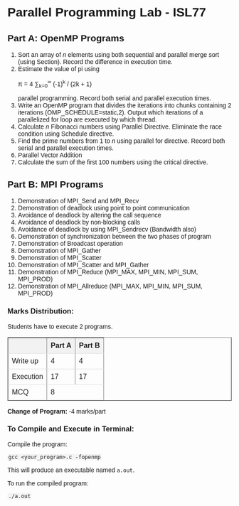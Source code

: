<!DOCTYPE html>
<html lang="en">
<head>
    <meta charset="UTF-8">
    <title>Parallel Programming Lab - ISL77</title>
    <style>
        body { font-family: Arial, sans-serif; }
        table { width: 100%; border-collapse: collapse; }
        th, td { padding: 8px; text-align: left; border-bottom: 1px solid #ddd; }
        th { background-color: #f2f2f2; }
        code.bash { background-color: #f4f4f4; padding: 2px; }
    </style>
</head>
<body>
    <h1>Parallel Programming Lab - ISL77</h1>
    <h2>Part A: OpenMP Programs</h2>
    <ol>
        <li>Sort an array of <i>n</i> elements using both sequential and parallel merge sort (using Section). Record the difference in execution time.</li>
        <li>Estimate the value of pi using <p>π = 4 ∑<sub>k=0</sub><sup>∞</sup> (-1)<sup>k</sup> / (2k + 1)</p> parallel programming. Record both serial and parallel execution times.</li>
        <li>Write an OpenMP program that divides the iterations into chunks containing 2 iterations (OMP_SCHEDULE=static,2). Output which iterations of a parallelized for loop are executed by which thread.</li>
        <li>Calculate <i>n</i> Fibonacci numbers using Parallel Directive. Eliminate the race condition using Schedule directive.</li>
        <li>Find the prime numbers from 1 to <i>n</i> using parallel for directive. Record both serial and parallel execution times.</li>
        <li>Parallel Vector Addition</li>
        <li>Calculate the sum of the first 100 numbers using the critical directive.</li>
    </ol>
    <h2>Part B: MPI Programs</h2>
    <ol>
        <li>Demonstration of MPI_Send and MPI_Recv</li>
        <li>Demonstration of deadlock using point to point communication</li>
        <li>Avoidance of deadlock by altering the call sequence</li>
        <li>Avoidance of deadlock by non-blocking calls</li>
        <li>Avoidance of deadlock by using MPI_Sendrecv (Bandwidth also)</li>
        <li>Demonstration of synchronization between the two phases of program</li>
        <li>Demonstration of Broadcast operation</li>
        <li>Demonstration of MPI_Gather</li>
        <li>Demonstration of MPI_Scatter</li>
        <li>Demonstration of MPI_Scatter and MPI_Gather</li>
        <li>Demonstration of MPI_Reduce (MPI_MAX, MPI_MIN, MPI_SUM, MPI_PROD)</li>
        <li>Demonstration of MPI_Allreduce (MPI_MAX, MPI_MIN, MPI_SUM, MPI_PROD)</li>
    </ol>
    <h3>Marks Distribution:</h3>
    <p>Students have to execute 2 programs.</p>
    <table border="1">
        <thead>
            <tr>
                <th></th>
                <th>Part A</th>
                <th>Part B</th>
            </tr>
        </thead>
        <tbody>
            <tr>
                <td>Write up</td>
                <td>4</td>
                <td>4</td>
            </tr>
            <tr>
                <td>Execution</td>
                <td>17</td>
                <td>17</td>
            </tr>
            <tr>
                <td>MCQ</td>
                <td colspan="2">8</td>
            </tr>
        </tbody>
    </table>
    <p><strong>Change of Program:</strong> -4 marks/part</p>
    <h3>To Compile and Execute in Terminal:</h3>
    <p>Compile the program:</p>
    <pre><code class="bash">gcc &lt;your_program&gt;.c -fopenmp</code></pre>
    <p>This will produce an executable named <code>a.out</code>.</p>
    <p>To run the compiled program:</p>
    <pre><code class="bash">./a.out</code></pre>
</body>
</html>
